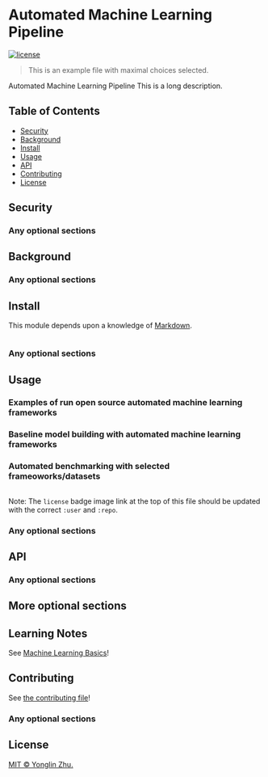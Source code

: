 # Automated Machine Learning Pipeline

[![license](https://img.shields.io/github/license/zhuygln/amlp)](LICENSE)

> This is an example file with maximal choices selected.

Automated Machine Learning Pipeline
This is a long description.

## Table of Contents

- [Security](#security)
- [Background](#background)
- [Install](#install)
- [Usage](#usage)
- [API](#api)
- [Contributing](#contributing)
- [License](#license)

## Security

### Any optional sections

## Background

### Any optional sections

## Install

This module depends upon a knowledge of [Markdown]().

```
```

### Any optional sections

## Usage

### Examples of run open source automated machine learning frameworks

### Baseline model building with automated machine learning frameworks

### Automated benchmarking with selected frameoworks/datasets

```
```

Note: The `license` badge image link at the top of this file should be updated with the correct `:user` and `:repo`.

### Any optional sections

## API

### Any optional sections

## More optional sections

## Learning Notes
See [Machine Learning Basics](mlbasics.md)!

## Contributing

See [the contributing file](CONTRIBUTING.md)!


### Any optional sections

## License

[MIT © Yonglin Zhu.](../LICENSE)

